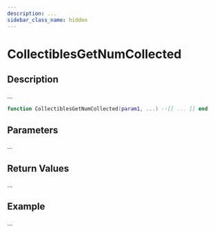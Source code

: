 ```yaml
---
description: ...
sidebar_class_name: hidden
---
```


# CollectiblesGetNumCollected

## Description

...

```lua
function CollectiblesGetNumCollected(param1, ...) --[[ ... ]] end
```

## Parameters

...

## Return Values

...

## Example

...

